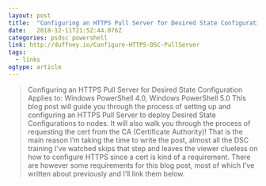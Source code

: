 ```yaml
---
layout: post 
title:  "Configuring an HTTPS Pull Server for Desired State Configuration" 
date:   2018-12-11T21:52:44.076Z 
categories: psdsc powershell
link: http://duffney.io/Configure-HTTPS-DSC-PullServer 
tags:
  - links
ogtype: article 
---
```


> Configuring an HTTPS Pull Server for Desired State Configuration
Applies to: Windows PowerShell 4.0, Windows PowerShell 5.0
This blog post will guide you through the process of setting up and configuring an HTTPS Pull Server to deploy Desired State Configurations to nodes. It will also walk you through the process of requesting the cert from the CA (Certificate Authority)! That is the main reason I’m taking the time to write the post, almost all the DSC training I’ve watched skips that step and leaves the viewer clueless on how to configure HTTPS since a cert is kind of a requirement. There are however some requirements for this blog post, most of which I’ve written about previously and I’ll link them below.